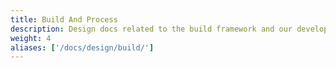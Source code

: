 ```yaml
---
title: Build And Process
description: Design docs related to the build framework and our development process
weight: 4
aliases: ['/docs/design/build/']
---
```

